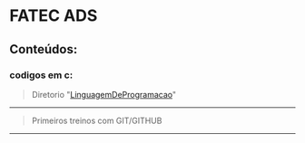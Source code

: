 # FATEC ADS
## Conteúdos:
### codigos em c:
> Diretorio "[LinguagemDeProgramacao](LinguagemDeProgramacao)"
------
> Primeiros treinos com GIT/GITHUB
------
